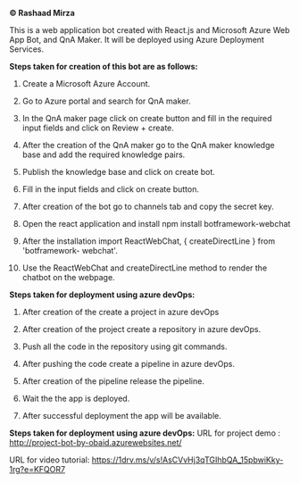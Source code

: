 **© Rashaad Mirza**



This is a web application bot created with React.js and Microsoft Azure Web App Bot, and QnA Maker. It will be deployed using Azure Deployment Services.

  

**Steps taken for creation of this bot are as follows:**

1. Create a Microsoft Azure Account.

2. Go to Azure portal and search for QnA maker.

3. In the QnA maker page click on create button and fill in the required input fields and click on Review + create.

4. After the creation of the QnA maker go to the QnA maker knowledge base and add the required knowledge pairs.

5. Publish the knowledge base and click on create bot.

6. Fill in the input fields and click on create button.

7. After creation of the bot go to channels tab and copy the secret key.

8. Open the react application and install npm install botframework-webchat

9. After the installation import ReactWebChat, { createDirectLine } from 'botframework- webchat'.

10. Use the ReactWebChat and createDirectLine method to render the chatbot on the webpage.


**Steps taken for deployment using azure devOps:**

1. After creation of the create a project in azure devOps

2. After creation of the project create a repository in azure devOps.

3. Push all the code in the repository using git commands.

4. After pushing the code create a pipeline in azure devOps.

5. After creation of the pipeline release the pipeline.

6. Wait the the app is deployed.

7. After successful deployment the app will be available.

**Steps taken for deployment using azure devOps:**
URL for project demo : http://project-bot-by-obaid.azurewebsites.net/

URL for video tutorial: https://1drv.ms/v/s!AsCVvHj3qTGIhbQA_15pbwiKky-1rg?e=KFQOR7
